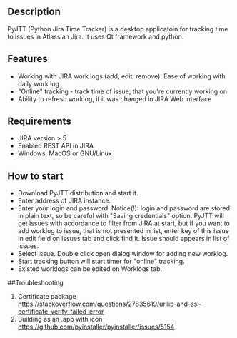 ## Description

PyJTT (Python Jira Time Tracker) is a desktop applicatoin for tracking time to issues in Atlassian Jira. It uses Qt framework and python.

## Features
* Working with JIRA work logs (add, edit, remove). Ease of working with daily work log
* "Online" tracking - track time of issue, that you're currently working on
* Ability to refresh worklog, if it was changed in JIRA Web interface

## Requirements
* JIRA version > 5
* Enabled REST API in JIRA
* Windows, MacOS or GNU/Linux

## How to start
- Download PyJTT distribution and start it.
- Enter address of JIRA instance. 
- Enter your login and password. 
Notice(!): login and password are stored in plain text, so be careful with "Saving credentials" option.
PyJTT will get issues with accordance to filter from JIRA at start, but if you want to add worklog to issue, that is not presented in list, enter key of this issue in edit field on issues tab and click find it. Issue should appears in list of issues.
- Select issue. Double click open dialog window for adding new worklog. 
- Start tracking button will start timer for "online" tracking. 
- Existed worklogs can be edited on Worklogs tab.

##Troubleshooting
1) Certificate package
https://stackoverflow.com/questions/27835619/urllib-and-ssl-certificate-verify-failed-error
2) Building as an .app with icon
https://github.com/pyinstaller/pyinstaller/issues/5154
